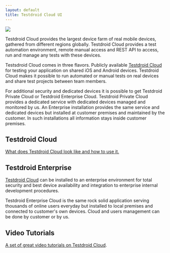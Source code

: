 ```yaml
---
layout: default
title: Testdroid Cloud UI
---
```


![]({{site.github.url}}/assets/logos/Testdroid_CLOUD_logo-HORIZONTAL_800px.png)

Testdroid Cloud provides the largest device farm of real mobile devices, gathered from different regions globally. Testdroid Cloud provides a test automation environment, remote manual access and REST API to access, run and manage any tests with these devices.

Testsdroid Cloud comes in three flavors. Publicly available [Testdroid Cloud](http://cloud.testdroid.com) for testing your application on shared iOS and Android devices. Testdroid Cloud makes it possible to run automated or manual tests on real devices and share test projects between team members. 

For additional security and dedicated devices it is possible to get Testdroid Private Cloud or Testdroid Enterprise Cloud. Testdroid Private Cloud provides a dedicated service with dedicated devices managed and monitored by us. An Enterprise installation provides the same service and dedicated devices but installed at customer premises and maintained by the customer. In such installations all information stays inside customer premises.

## Testdroid Cloud

[What does Testdroid Cloud look like and how to use it.](testdroid-cloud/)

## Testdroid Enterprise

[Testdroid Cloud](enterprise-cloud/) can be installed to an enterprise
environment for total security and best device availability and
integration to enterprise internal development procedures.

Testdroid Enterprise Cloud is the same rock solid application serving thousands of online users everyday but installed to local premises and connected to customer's own devices. Cloud and users management can be done by customer or by us. 

## Video Tutorials

[A set of great video tutorials on Testdroid Cloud](video-tutorials/).

